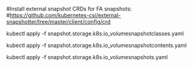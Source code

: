 
#Install external snapshot CRDs for FA snapshots:
#https://github.com/kubernetes-csi/external-snapshotter/tree/master/client/config/crd


kubectl apply -f snapshot.storage.k8s.io_volumesnapshotclasses.yaml

kubectl apply -f snapshot.storage.k8s.io_volumesnapshotcontents.yaml

kubectl apply -f snapshot.storage.k8s.io_volumesnapshots.yaml


